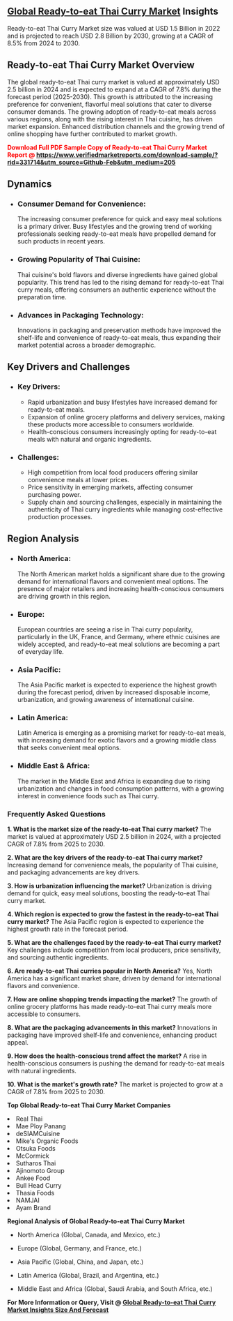 <h2><a href="https://www.verifiedmarketreports.com/download-sample/?rid=331714&amp;utm_source=Github&amp;utm_medium=205" target="_blank">Global Ready-to-eat Thai Curry Market</a> Insights</h2><p>Ready-to-eat Thai Curry Market size was valued at USD 1.5 Billion in 2022 and is projected to reach USD 2.8 Billion by 2030, growing at a CAGR of 8.5% from 2024 to 2030.</p><p> <h2>Ready-to-eat Thai Curry Market Overview</h2> <p>The global ready-to-eat Thai curry market is valued at approximately USD 2.5 billion in 2024 and is expected to expand at a CAGR of 7.8% during the forecast period (2025-2030). This growth is attributed to the increasing preference for convenient, flavorful meal solutions that cater to diverse consumer demands. The growing adoption of ready-to-eat meals across various regions, along with the rising interest in Thai cuisine, has driven market expansion. Enhanced distribution channels and the growing trend of online shopping have further contributed to market growth.</p> <p><strong><p><span class=""><span style="color: #ff0000;"><strong>Download Full PDF Sample Copy of Ready-to-eat Thai Curry Market Report</strong> @ </span><a href="https://www.verifiedmarketreports.com/download-sample/?rid=331714&amp;utm_source=Github-Feb&amp;utm_medium=205" target="_blank">https://www.verifiedmarketreports.com/download-sample/?rid=331714&amp;utm_source=Github-Feb&amp;utm_medium=205</a></span></p></strong></p> <h2>Dynamics</h2> <ul> <li><h3>Consumer Demand for Convenience:</h3> The increasing consumer preference for quick and easy meal solutions is a primary driver. Busy lifestyles and the growing trend of working professionals seeking ready-to-eat meals have propelled demand for such products in recent years.</li> <li><h3>Growing Popularity of Thai Cuisine:</h3> Thai cuisine's bold flavors and diverse ingredients have gained global popularity. This trend has led to the rising demand for ready-to-eat Thai curry meals, offering consumers an authentic experience without the preparation time.</li> <li><h3>Advances in Packaging Technology:</h3> Innovations in packaging and preservation methods have improved the shelf-life and convenience of ready-to-eat meals, thus expanding their market potential across a broader demographic.</li> </ul> <h2>Key Drivers and Challenges</h2> <ul> <li><h3>Key Drivers:</h3> <ul> <li>Rapid urbanization and busy lifestyles have increased demand for ready-to-eat meals.</li> <li>Expansion of online grocery platforms and delivery services, making these products more accessible to consumers worldwide.</li> <li>Health-conscious consumers increasingly opting for ready-to-eat meals with natural and organic ingredients.</li> </ul> </li> <li><h3>Challenges:</h3> <ul> <li>High competition from local food producers offering similar convenience meals at lower prices.</li> <li>Price sensitivity in emerging markets, affecting consumer purchasing power.</li> <li>Supply chain and sourcing challenges, especially in maintaining the authenticity of Thai curry ingredients while managing cost-effective production processes.</li> </ul> </li> </ul> <h2>Region Analysis</h2> <ul> <li><h3>North America:</h3> The North American market holds a significant share due to the growing demand for international flavors and convenient meal options. The presence of major retailers and increasing health-conscious consumers are driving growth in this region.</li> <li><h3>Europe:</h3> European countries are seeing a rise in Thai curry popularity, particularly in the UK, France, and Germany, where ethnic cuisines are widely accepted, and ready-to-eat meal solutions are becoming a part of everyday life.</li> <li><h3>Asia Pacific:</h3> The Asia Pacific market is expected to experience the highest growth during the forecast period, driven by increased disposable income, urbanization, and growing awareness of international cuisine.</li> <li><h3>Latin America:</h3> Latin America is emerging as a promising market for ready-to-eat meals, with increasing demand for exotic flavors and a growing middle class that seeks convenient meal options.</li> <li><h3>Middle East & Africa:</h3> The market in the Middle East and Africa is expanding due to rising urbanization and changes in food consumption patterns, with a growing interest in convenience foods such as Thai curry.</li> </ul> <h3>Frequently Asked Questions</h3> <p><strong>1. What is the market size of the ready-to-eat Thai curry market?</strong> The market is valued at approximately USD 2.5 billion in 2024, with a projected CAGR of 7.8% from 2025 to 2030.</p> <p><strong>2. What are the key drivers of the ready-to-eat Thai curry market?</strong> Increasing demand for convenience meals, the popularity of Thai cuisine, and packaging advancements are key drivers.</p> <p><strong>3. How is urbanization influencing the market?</strong> Urbanization is driving demand for quick, easy meal solutions, boosting the ready-to-eat Thai curry market.</p> <p><strong>4. Which region is expected to grow the fastest in the ready-to-eat Thai curry market?</strong> The Asia Pacific region is expected to experience the highest growth rate in the forecast period.</p> <p><strong>5. What are the challenges faced by the ready-to-eat Thai curry market?</strong> Key challenges include competition from local producers, price sensitivity, and sourcing authentic ingredients.</p> <p><strong>6. Are ready-to-eat Thai curries popular in North America?</strong> Yes, North America has a significant market share, driven by demand for international flavors and convenience.</p> <p><strong>7. How are online shopping trends impacting the market?</strong> The growth of online grocery platforms has made ready-to-eat Thai curry meals more accessible to consumers.</p> <p><strong>8. What are the packaging advancements in this market?</strong> Innovations in packaging have improved shelf-life and convenience, enhancing product appeal.</p> <p><strong>9. How does the health-conscious trend affect the market?</strong> A rise in health-conscious consumers is pushing the demand for ready-to-eat meals with natural ingredients.</p> <p><strong>10. What is the market's growth rate?</strong> The market is projected to grow at a CAGR of 7.8% from 2025 to 2030.</p> </p><p><strong>Top Global Ready-to-eat Thai Curry Market Companies</strong></p><div data-test-id=""><p><li>Real Thai</li><li> Mae Ploy Panang</li><li> deSIAMCuisine</li><li> Mike's Organic Foods</li><li> Otsuka Foods</li><li> McCormick</li><li> Sutharos Thai</li><li> Ajinomoto Group</li><li> Ankee Food</li><li> Bull Head Curry</li><li> Thasia Foods</li><li> NAMJAI</li><li> Ayam Brand</li></p><div><strong>Regional Analysis of&nbsp;Global Ready-to-eat Thai Curry Market</strong></div><ul><li dir="ltr"><p dir="ltr">North America&nbsp;(Global, Canada, and Mexico, etc.)</p></li><li dir="ltr"><p dir="ltr">Europe (Global, Germany, and France, etc.)</p></li><li dir="ltr"><p dir="ltr">Asia Pacific&nbsp;(Global, China, and Japan, etc.)</p></li><li dir="ltr"><p dir="ltr">Latin America&nbsp;(Global, Brazil, and Argentina, etc.)</p></li><li dir="ltr">Middle East and Africa&nbsp;(Global, Saudi Arabia, and South Africa, etc.)</li></ul><p><strong>For More Information or Query, Visit @&nbsp;</strong><strong><a href="https://www.verifiedmarketreports.com/product/ready-to-eat-thai-curry-market/?utm_source=Github&amp;utm_medium=205" target="_blank">Global Ready-to-eat Thai Curry Market Insights Size And Forecast</a></strong></p></div>
